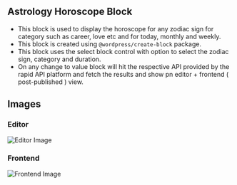 ## Astrology Horoscope Block

- This block is used to display the horoscope for any zodiac sign for category such as career, love etc and for today, monthly and weekly.
- This block is created using `@wordpress/create-block` package.
- This block uses the select block control with option to select the zodiac sign, category and duration.
- On any change to value block will hit the respective API provided by the rapid API platform and fetch the results and show pn editor + frontend ( post-published ) view.


## Images
### Editor
![Editor Image](https://github.com/hbhalodia/astrology-gutenberg-block/tree/[branch]/images/editor.png)

### Frontend
![Frontend Image](https://github.com/hbhalodia/astrology-gutenberg-block/tree/[branch]/images/frontend.png)
